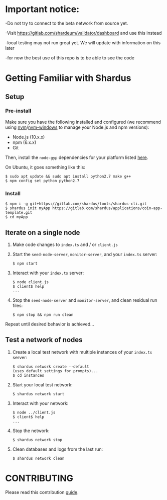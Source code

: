 # Important notice:

-Do not try to connect to the beta network from source yet.

-Visit https://gitlab.com/shardeum/validator/dashboard and use this instead

-local testing may not run great yet. We will update with information on this later

-for now the best use of this repo is to be able to see the code

# Getting Familiar with Shardus

## Setup

### Pre-install

Make sure you have the following installed and configured (we recommend using [nvm](https://github.com/nvm-sh/nvm)/[nvm-windows](https://github.com/coreybutler/nvm-windows) to manage your Node.js and npm versions):

- Node.js (10.x.x)
- npm (6.x.x)
- Git

Then, install the `node-gyp` dependencies for your platform listed [here](https://www.npmjs.com/package/node-gyp#installation).

On Ubuntu, it goes something like this:

```
$ sudo apt update && sudo apt install python2.7 make g++
$ npm config set python python2.7
```

### Install

```
$ npm i -g git+https://gitlab.com/shardus/tools/shardus-cli.git
$ shardus init myApp https://gitlab.com/shardus/applications/coin-app-template.git
$ cd myApp
```

## Iterate on a single node

1. Make code changes to `index.ts` and / or `client.js`

2. Start the `seed-node-server`, `monitor-server`, and your `index.ts` server:

   ```
   $ npm start
   ```

3. Interact with your `index.ts` server:

   ```
   $ node client.js
   $ client$ help
   ...
   ```

4. Stop the `seed-node-server` and `monitor-server`, and clean residual run files:

   ```
   $ npm stop && npm run clean
   ```

Repeat until desired behavior is achieved...

## Test a network of nodes

1. Create a local test network with multiple instances of your `index.ts` server:

   ```
   $ shardus network create --default
   (uses default settings for prompts)...
   $ cd instances
   ```

2. Start your local test network:

   ```
   $ shardus network start
   ```

3. Interact with your network:

   ```
   $ node ../client.js
   $ client$ help
   ...
   ```

4. Stop the network:

   ```
   $ shardus network stop
   ```

5. Clean databases and logs from the last run:

   ```
   $ shardus network clean
   ```

# CONTRIBUTING

Please read this contribution [guide](./CONTRIBUTING.md).
